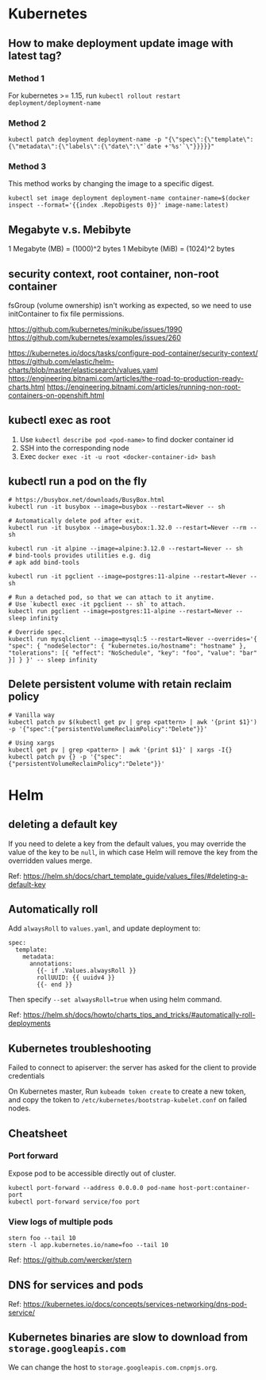 # Kubernetes

## How to make deployment update image with latest tag?

### Method 1

For kubernetes >= 1.15, run `kubectl rollout restart deployment/deployment-name`

### Method 2

```
kubectl patch deployment deployment-name -p "{\"spec\":{\"template\":{\"metadata\":{\"labels\":{\"date\":\"`date +'%s'`\"}}}}}"
```

### Method 3

This method works by changing the image to a specific digest.

```
kubectl set image deployment deployment-name container-name=$(docker inspect --format='{{index .RepoDigests 0}}' image-name:latest)
```

## Megabyte v.s. Mebibyte

1 Megabyte (MB)  = (1000)^2 bytes
1 Mebibyte (MiB) = (1024)^2 bytes

## security context, root container, non-root container

fsGroup (volume ownership) isn't working as expected, so we need to use initContainer to fix file permissions.

https://github.com/kubernetes/minikube/issues/1990
https://github.com/kubernetes/examples/issues/260

https://kubernetes.io/docs/tasks/configure-pod-container/security-context/
https://github.com/elastic/helm-charts/blob/master/elasticsearch/values.yaml
https://engineering.bitnami.com/articles/the-road-to-production-ready-charts.html
https://engineering.bitnami.com/articles/running-non-root-containers-on-openshift.html


## kubectl exec as root

1. Use `kubectl describe pod <pod-name>` to find docker container id
1. SSH into the corresponding node
1. Exec `docker exec -it -u root <docker-container-id> bash`

## kubectl run a pod on the fly

```
# https://busybox.net/downloads/BusyBox.html
kubectl run -it busybox --image=busybox --restart=Never -- sh

# Automatically delete pod after exit.
kubectl run -it busybox --image=busybox:1.32.0 --restart=Never --rm -- sh

kubectl run -it alpine --image=alpine:3.12.0 --restart=Never -- sh
# bind-tools provides utilities e.g. dig
# apk add bind-tools

kubectl run -it pgclient --image=postgres:11-alpine --restart=Never -- sh

# Run a detached pod, so that we can attach to it anytime.
# Use `kubectl exec -it pgclient -- sh` to attach.
kubectl run pgclient --image=postgres:11-alpine --restart=Never -- sleep infinity

# Override spec.
kubectl run mysqlclient --image=mysql:5 --restart=Never --overrides='{ "spec": { "nodeSelector": { "kubernetes.io/hostname": "hostname" }, "tolerations": [{ "effect": "NoSchedule", "key": "foo", "value": "bar" }] } }' -- sleep infinity
```

## Delete persistent volume with retain reclaim policy

```
# Vanilla way
kubectl patch pv $(kubectl get pv | grep <pattern> | awk '{print $1}') -p '{"spec":{"persistentVolumeReclaimPolicy":"Delete"}}'

# Using xargs
kubectl get pv | grep <pattern> | awk '{print $1}' | xargs -I{} kubectl patch pv {} -p '{"spec":{"persistentVolumeReclaimPolicy":"Delete"}}'
```

# Helm

## deleting a default key

If you need to delete a key from the default values, you may override the value
of the key to be `null`, in which case Helm will remove the key from the overridden
values merge.

Ref: https://helm.sh/docs/chart_template_guide/values_files/#deleting-a-default-key

## Automatically roll

Add `alwaysRoll` to `values.yaml`, and update deployment to:

```
spec:
  template:
    metadata:
      annotations:
        {{- if .Values.alwaysRoll }}
        rollUUID: {{ uuidv4 }}
        {{- end }}
```

Then specify `--set alwaysRoll=true` when using helm command.

Ref: https://helm.sh/docs/howto/charts_tips_and_tricks/#automatically-roll-deployments

## Kubernetes troubleshooting

Failed to connect to apiserver: the server has asked for the client to provide credentials

On Kubernetes master, Run `kubeadm token create` to create a new token, and
copy the token to `/etc/kubernetes/bootstrap-kubelet.conf` on failed nodes.

## Cheatsheet

### Port forward

Expose pod to be accessible directly out of cluster.

```
kubectl port-forward --address 0.0.0.0 pod-name host-port:container-port
kubectl port-forward service/foo port
```

### View logs of multiple pods

```
stern foo --tail 10
stern -l app.kubernetes.io/name=foo --tail 10
```

Ref: https://github.com/wercker/stern

## DNS for services and pods

Ref: https://kubernetes.io/docs/concepts/services-networking/dns-pod-service/

## Kubernetes binaries are slow to download from `storage.googleapis.com`

We can change the host to `storage.googleapis.com.cnpmjs.org`.
